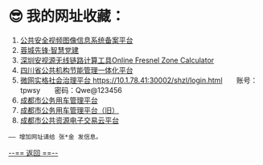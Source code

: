 # 😎 我的网址收藏：

1. <a href="https://psvs.mps.gov.cn/#/login" target="_blank" rel="noopener noreferrer">公共安全视频图像信息系统备案平台</a>
2. <a href="https://rcxf.cddyjy.com/user/login" target="_blank" rel="noopener noreferrer">蓉城先锋·智慧党建</a>
3. <a href="https://www.elongshi.com/calc" target="_blank" rel="noopener noreferrer">深圳安视源无线链路计算工具Online Fresnel Zone Calculator</a>
4. <a href="http://202.61.90.42:7777/sso/login/#/login" target="_blank" rel="noopener noreferrer">四川省公共机构节能管理一体化平台</a>
5. <a href="https://10.1.78.41:30002/shzl/login.html" target="_blank" rel="noopener noreferrer">微网实格社会治理平台 https://10.1.78.41:30002/shzl/login.html</a>　　账号：tpwsy　　密码：Qwe@123456
6. [成都市公务用车管理平台](https://datacheck.cdsgwc.cn:1443) 
7. <a href="https://www.cdsgwc.cn/#/Login" target="_blank" rel="noopener noreferrer">成都市公务用车管理平台（旧）</a> 
8. [成都市公共资源电子交易云平台](https://login.cdggzy.com/Login.aspx?ClientID=893304126d2e478e9cf6c9e5f378a4cc) 

`—— 增加网址请给 张*金 发信息。`

[--== 返回 ==--](template_1.html?md=Markdown/TPZXWSY%20document/sc%20tfxq%20tpzxwsy%20-%20index.md) 